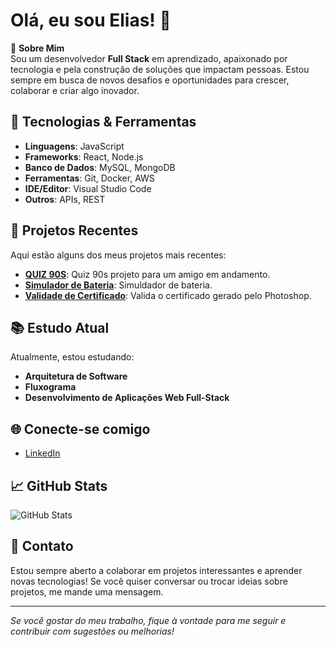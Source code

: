 # Olá, eu sou Elias! 👋

🌟 **Sobre Mim**  
Sou um desenvolvedor **Full Stack** em aprendizado, apaixonado por tecnologia e pela construção de soluções que impactam pessoas. Estou sempre em busca de novos desafios e oportunidades para crescer, colaborar e criar algo inovador.

## 🔧 Tecnologias & Ferramentas

- **Linguagens**: JavaScript
- **Frameworks**: React, Node.js
- **Banco de Dados**: MySQL, MongoDB
- **Ferramentas**: Git, Docker, AWS
- **IDE/Editor**: Visual Studio Code
- **Outros**: APIs, REST
## 🚀 Projetos Recentes

Aqui estão alguns dos meus projetos mais recentes:

- **[QUIZ 90S](https://github.com/Eliazynho/primeiro-rep)**: Quiz 90s projeto para um amigo em andamento.
- **[Simulador de Bateria](https://github.com/Eliazynho/bateria)**: Simuldador de bateria.
- **[Validade de Certificado](https://github.com/Eliazynho/certificadovalidador)**: Valida o certificado gerado pelo Photoshop.

## 📚 Estudo Atual

Atualmente, estou estudando:

- **Arquitetura de Software**
- **Fluxograma**
- **Desenvolvimento de Aplicações Web Full-Stack**

## 🌐 Conecte-se comigo

- [LinkedIn](https://www.linkedin.com/in/elias-santos-67b5601b7/)

## 📈 GitHub Stats

![GitHub Stats](https://github-readme-stats.vercel.app/api?username=Eliazynho&show_icons=true&count_private=true&hide=prs&theme=dark)

## 💬 Contato

Estou sempre aberto a colaborar em projetos interessantes e aprender novas tecnologias! Se você quiser conversar ou trocar ideias sobre projetos, me mande uma mensagem.

---

*Se você gostar do meu trabalho, fique à vontade para me seguir e contribuir com sugestões ou melhorias!*

